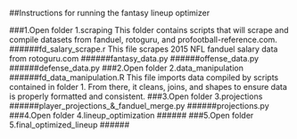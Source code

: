 ##Instructions for running the fantasy lineup optimizer

  ###1.Open folder 1.scraping
  This folder contains scripts that will scrape and compile datasets from fanduel, rotoguru, and profootball-reference.com.
    ######fd_salary_scrape.r
      This file scrapes 2015 NFL fanduel salary data from rotoguru.com
    ######fantasy_data.py
    ######offense_data.py
    ######defense_data.py
  ###2.Open folder 2.data_manipulation
    ######fd_data_manipulation.R
      This file imports data compiled by scripts contained in folder 1. From there, it cleans, joins, and shapes to ensure data is properly formatted and consistent.
    ###3.Open folder 3.projections
    ######player_projections_&_fanduel_merge.py
    ######projections.py
  ###4.Open folder 4.lineup_optimization
    ######
  ###5.Open folder 5.final_optimized_lineup
    ######
